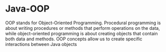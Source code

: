 # Java-OOP
OOP stands for Object-Oriented Programming. Procedural programming is about writing procedures or methods that perform operations on the data, while object-oriented programming is about creating objects that contain both data and methods. OOP concepts allow us to create specific interactions between Java objects
